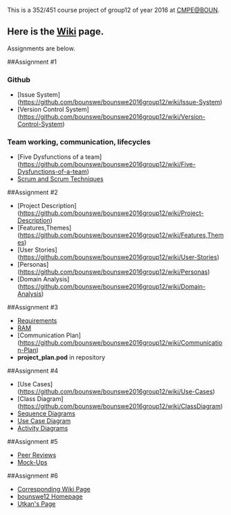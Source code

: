 This is a 352/451 course project of group12 of year 2016 at [CMPE@BOUN](https://piazza.com/boun.edu.tr/spring2016/cmpe352/home).

## Here is the [Wiki]( https://github.com/bounswe/bounswe2016group12/wiki) page.

Assignments are below.

##Assignment #1

### Github
 * [Issue System] (https://github.com/bounswe/bounswe2016group12/wiki/Issue-System)
 * [Version Control System] (https://github.com/bounswe/bounswe2016group12/wiki/Version-Control-System)

### Team working, communication, lifecycles
 * [Five Dysfunctions of a team] (https://github.com/bounswe/bounswe2016group12/wiki/Five-Dysfunctions-of-a-team)
 * [Scrum and Scrum Techniques](https://github.com/bounswe/bounswe2016group12/wiki/Scrum-and-Scrum-Techniques)

##Assignment #2
 * [Project Description] (https://github.com/bounswe/bounswe2016group12/wiki/Project-Description)
 * [Features,Themes] (https://github.com/bounswe/bounswe2016group12/wiki/Features,Themes)
 * [User Stories] (https://github.com/bounswe/bounswe2016group12/wiki/User-Stories)
 * [Personas] (https://github.com/bounswe/bounswe2016group12/wiki/Personas)
 * [Domain Analysis] (https://github.com/bounswe/bounswe2016group12/wiki/Domain-Analysis)

##Assignment #3
 * [Requirements](https://github.com/bounswe/bounswe2016group12/wiki/Requirements)
 * [RAM](https://github.com/bounswe/bounswe2016group12/wiki/RAM)
 * [Communication Plan] (https://github.com/bounswe/bounswe2016group12/wiki/Communication-Plan)
 * **project_plan.pod** in repository

##Assignment #4
 * [Use Cases] (https://github.com/bounswe/bounswe2016group12/wiki/Use-Cases)
 * [Class Diagram] (https://github.com/bounswe/bounswe2016group12/wiki/ClassDiagram)
 * [Sequence Diagrams](https://github.com/bounswe/bounswe2016group12/wiki/Sequence-Diagrams)
 * [Use Case Diagram](https://github.com/bounswe/bounswe2016group12/wiki/Use-Case-Diagram)
 * [Activity Diagrams](https://github.com/bounswe/bounswe2016group12/wiki/Activity-Diagrams)

##Assignment #5
 * [Peer Reviews](https://github.com/bounswe/bounswe2016group12/wiki/Peer-Reviews)
 * [Mock-Ups](https://github.com/bounswe/bounswe2016group12/wiki/Mockups)

##Assignment #6
 * [Corresponding Wiki Page](https://github.com/bounswe/bounswe2016group12/wiki/Assignment-6-Group-Home-Page)
 * [bounswe12 Homepage](http://ec2-54-187-197-69.us-west-2.compute.amazonaws.com:8080/Index/)
 * [Utkan's Page](http://ec2-54-187-197-69.us-west-2.compute.amazonaws.com:8080/UtkanIndex/UtkanGezer)


